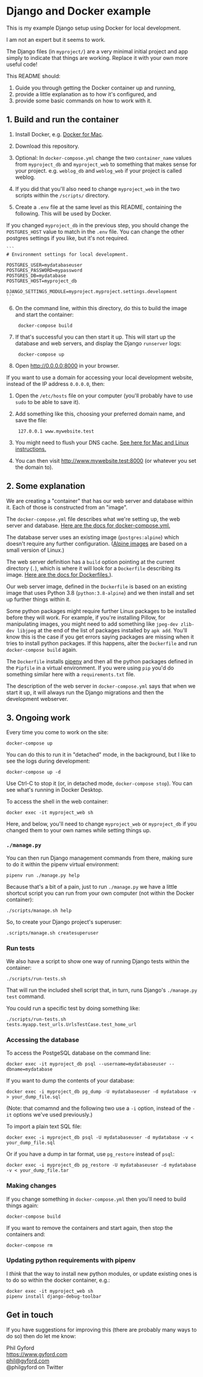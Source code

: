 # Django and Docker example

This is my example Django setup using Docker for local development.

I am not an expert but it seems to work.

The Django files (in `myproject/`) are a very minimal initial project and app
simply to indicate that things are working. Replace it with your own more
useful code!

This README should:

1. Guide you through getting the Docker container up and running,
2. provide a little explanation as to how it's configured, and
3. provide some basic commands on how to work with it.


## 1. Build and run the container

1. Install Docker, e.g. [Docker for Mac](https://docs.docker.com/docker-for-mac/install/).

2. Download this repository.

3. Optional: In `docker-compose.yml` change the two `container_name` values from `myproject_db` and `myproject_web` to something that makes sense for your project. e.g. `weblog_db` and `weblog_web` if your project is called weblog.

4. If you did that you'll also need to change `myproject_web` in the two scripts within the `/scripts/` directory.

5. Create a `.env` file at the same level as this README, containing the following. This will be used by Docker.

  If you changed `myproject_db` in the previous step, you should change the `POSTGRES_HOST` value to match in the `.env` file. You can change the other postgres settings if you like, but it's not required.

    ```
    # Environment settings for local development.

    POSTGRES_USER=mydatabaseuser
    POSTGRES_PASSWORD=mypassword
    POSTGRES_DB=mydatabase
    POSTGRES_HOST=myproject_db

    DJANGO_SETTINGS_MODULE=myproject.myproject.settings.development
    ```

6. On the command line, within this directory, do this to build the image and
   start the container:

        docker-compose build

7. If that's successful you can then start it up. This will start up the database and web servers, and display the Django `runserver` logs:

        docker-compose up

8. Open http://0.0.0.0:8000 in your browser.


If you want to use a domain for accessing your local development website, instead of the IP address `0.0.0.0`, then:

1. Open the `/etc/hosts` file on your computer (you'll probably have to use `sudo` to be able to save it).

2. Add something like this, choosing your preferred domain name, and save the file:

        127.0.0.1 www.mywebsite.test

3. You might need to flush your DNS cache. [See here for Mac and Linux instructions.](https://help.dreamhost.com/hc/en-us/articles/214981288-Flushing-your-DNS-cache-in-Mac-OS-X-and-Linux)

4. You can then visit http://www.mywebsite.test:8000 (or whatever you set the domain to).


## 2. Some explanation

We are creating a "container" that has our web server and database within it. Each of those is constructed from an "image".

The `docker-compose.yml` file describes what we're setting up, the web server and database. [Here are the docs for docker-compose.yml.](https://docs.docker.com/compose/compose-file/compose-file-v3/)

The database server uses an existing image (`postgres:alpine`) which doesn't require any further configuration. ([Alpine images](https://hub.docker.com/_/alpine) are based on a small version of Linux.)

The web server definition has a `build` option pointing at the current directory (`.`), which is where it will look for a `Dockerfile` describing its image. [Here are the docs for Dockerfiles.](https://docs.docker.com/engine/reference/builder/)).

Our web server image, defined in the `Dockerfile` is based on an existing image that uses Python 3.8 (`python:3.8-alpine`) and we then install and set up further things within it.

Some python packages might require further Linux packages to be installed before they will work. For example, if you're installing Pillow, for manipulating images, you might need to add something like `jpeg-dev zlib-dev libjpeg` at the end of the list of packages installed by `apk add`. You'll know this is the case if you get errors saying packages are missing when it tries to install python packages. If this happens, alter the `Dockerfile` and run `docker-compose build` again.

The `Dockerfile` installs [pipenv](https://pipenv.readthedocs.io/en/latest/) and then all the python packages defined in the `Pipfile` in a virtual environment. If you were using `pip` you'd do something similar here with a `requirements.txt` file.

The description of the web server in `docker-compose.yml` says that when we start it up, it will always run the Django migrations and then the development webserver.


## 3. Ongoing work

Every time you come to work on the site:

    docker-compose up

You can do this to run it in "detached" mode, in the background, but I like to see the logs during development:

    docker-compose up -d

Use Ctrl-C to stop it (or, in detached mode, `docker-compose stop`). You can see what's running in Docker Desktop.

To access the shell in the web container:

    docker exec -it myproject_web sh

Here, and below, you'll need to change `myproject_web` or `myproject_db` if you changed them to your own names while setting things up.

### `./manage.py`

You can then run Django management commands from there, making sure to do it within the pipenv virtual environment:

    pipenv run ./manage.py help

Because that's a bit of a pain, just to run `./manage.py` we have a little shortcut script you can run from your own computer (not within the Docker container):

    ./scripts/manage.sh help

So, to create your Django project's superuser:

    .scripts/manage.sh createsuperuser

### Run tests

We also have a script to show one way of running Django tests within the container:

    ./scripts/run-tests.sh

That will run the included shell script that, in turn, runs Django's
`./manage.py test` command.

You could run a specific test by doing something like:

    ./scripts/run-tests.sh tests.myapp.test_urls.UrlsTestCase.test_home_url

### Accessing the database

To access the PostgeSQL database on the command line:

    docker exec -it myproject_db psql --username=mydatabaseuser --dbname=mydatabase

If you want to dump the contents of your database:

    docker exec -i myproject_db pg_dump -U mydatabaseuser -d mydatabase -v > your_dump_file.sql

(Note: that comamnd and the following two use a `-i` option, instead of the `-it` options we've used previously.)

To import a plain text SQL file:

    docker exec -i myproject_db psql -U mydatabaseuser -d mydatabase -v < your_dump_file.sql

Or if you have a dump in tar format, use `pg_restore` instead of `psql`:

    docker exec -i myproject_db pg_restore -U mydatabaseuser -d mydatabase -v < your_dump_file.tar

### Making changes

If you change something in `docker-compose.yml` then you'll need to build
things again:

    docker-compose build

If you want to remove the containers and start again, then stop the containers and:

    docker-compose rm

### Updating python requirements with pipenv

I *think* that the way to install new python modules, or update existing ones is to do so within the docker container, e.g.:

    docker exec -it myproject_web sh
    pipenv install django-debug-toolbar


## Get in touch

If you have suggestions for improving this (there are probably many ways to do so) then do let me know:

Phil Gyford  
https://www.gyford.com  
phil@gyford.com  
@philgyford on Twitter

